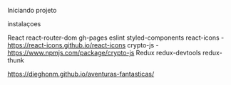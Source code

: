 Iniciando projeto

instalaçoes 

React
react-router-dom
gh-pages
eslint
styled-components
react-icons - https://react-icons.github.io/react-icons
crypto-js - https://www.npmjs.com/package/crypto-js
Redux
redux-devtools
redux-thunk









https://dieghonm.github.io/aventuras-fantasticas/
